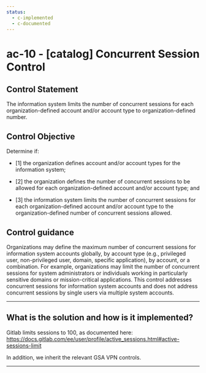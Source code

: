```yaml
---
status:
  - c-implemented
  - c-documented
---
```


# ac-10 - \[catalog\] Concurrent Session Control

## Control Statement

The information system limits the number of concurrent sessions for each organization-defined account and/or account type to organization-defined number.

## Control Objective

Determine if:

- \[1\] the organization defines account and/or account types for the information system;

- \[2\] the organization defines the number of concurrent sessions to be allowed for each organization-defined account and/or account type; and

- \[3\] the information system limits the number of concurrent sessions for each organization-defined account and/or account type to the organization-defined number of concurrent sessions allowed.

## Control guidance

Organizations may define the maximum number of concurrent sessions for information system accounts globally, by account type (e.g., privileged user, non-privileged user, domain, specific application), by account, or a combination. For example, organizations may limit the number of concurrent sessions for system administrators or individuals working in particularly sensitive domains or mission-critical applications. This control addresses concurrent sessions for information system accounts and does not address concurrent sessions by single users via multiple system accounts.

______________________________________________________________________

## What is the solution and how is it implemented?

Gitlab limits sessions to 100, as documented here:  https://docs.gitlab.com/ee/user/profile/active_sessions.html#active-sessions-limit

In addition, we inherit the relevant GSA VPN controls.

______________________________________________________________________
